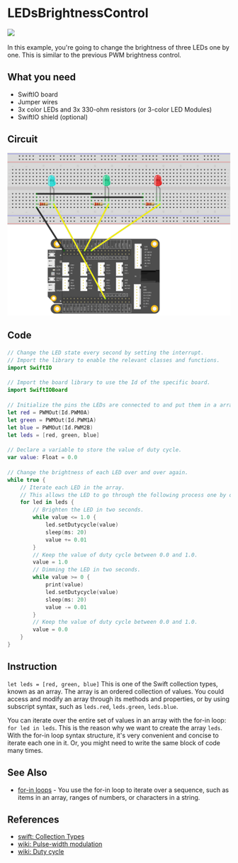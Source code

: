 # LEDsBrightnessControl

![](../../.gitbook/assets/LEDsBrightnessControl.gif)

In this example, you're going to change the brightness of three LEDs one by one. This is similar to the previous PWM brightness control. 

## What you need

* SwiftIO board
* Jumper wires
* 3x color LEDs and 3x 330-ohm resistors \(or 3-color LED Modules\)
* SwiftIO shield \(optional\)

## Circuit

![](../../.gitbook/assets/LEDsBrightness.png)

## Code

```swift
// Change the LED state every second by setting the interrupt.
// Import the library to enable the relevant classes and functions.
import SwiftIO

// Import the board library to use the Id of the specific board.
import SwiftIOBoard

// Initialize the pins the LEDs are connected to and put them in a array.
let red = PWMOut(Id.PWM0A)
let green = PWMOut(Id.PWM1A)
let blue = PWMOut(Id.PWM2B)
let leds = [red, green, blue]

// Declare a variable to store the value of duty cycle.
var value: Float = 0.0

// Change the brightness of each LED over and over again.
while true {
    // Iterate each LED in the array. 
    // This allows the LED to go through the following process one by one.
    for led in leds {
        // Brighten the LED in two seconds.
        while value <= 1.0 {
            led.setDutycycle(value)
            sleep(ms: 20)
            value += 0.01
        }
        // Keep the value of duty cycle between 0.0 and 1.0.
        value = 1.0
        // Dimming the LED in two seconds.
        while value >= 0 {
            print(value)
            led.setDutycycle(value)
            sleep(ms: 20)
            value -= 0.01
        }
        // Keep the value of duty cycle between 0.0 and 1.0.
        value = 0.0
    }
}
```

## Instruction

`let leds = [red, green, blue]` This is one of the Swift collection types, known as an array. The array is an ordered collection of values. You could access and modify an array through its methods and properties, or by using subscript syntax, such as `leds.red`, `leds.green`, `leds.blue`.

You can iterate over the entire set of values in an array with the for-in loop: `for led in leds`. This is the reason why we want to create the array `leds`. With the for-in loop syntax structure, it's very convenient and concise to iterate each one in it. Or, you might need to write the same block of code many times.

## See Also

* [for-in loops](https://docs.swift.org/swift-book/LanguageGuide/ControlFlow.html) - You use the for-in loop to iterate over a sequence, such as items in an array, ranges of numbers, or characters in a string.

## References

* [swift: Collection Types](https://docs.swift.org/swift-book/LanguageGuide/CollectionTypes.html)
* [wiki: Pulse-width modulation](https://en.wikipedia.org/wiki/Pulse-width_modulation)
* [wiki: Duty cycle](https://en.wikipedia.org/wiki/Duty_cycle)

